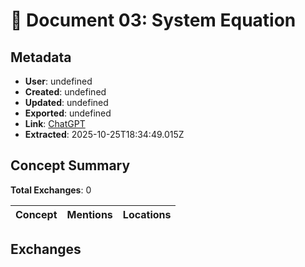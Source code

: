 # **📘 Document 03: System Equation**

## Metadata

- **User**: undefined
- **Created**: undefined
- **Updated**: undefined
- **Exported**: undefined
- **Link**: [ChatGPT](undefined)
- **Extracted**: 2025-10-25T18:34:49.015Z

## Concept Summary

**Total Exchanges**: 0

| Concept | Mentions | Locations |
|---------|----------|----------|

## Exchanges

